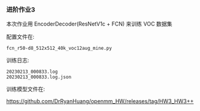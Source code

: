 ### 进阶作业3

本次作业用 EncoderDecoder(ResNetV1c + FCN) 来训练 VOC 数据集

配置文件在:
```
fcn_r50-d8_512x512_40k_voc12aug_mine.py
```

训练日志:
```
20230213_000833.log
20230213_000833.log.json
```


训练模型文件在:

https://github.com/DrRyanHuang/openmm_HW/releases/tag/HW3_HW3++

